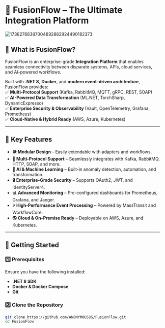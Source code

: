 # 🚀 FusionFlow – The Ultimate Integration Platform

 ![17382768387004892882924490182373](https://github.com/user-attachments/assets/d1ae7ff4-57d4-4307-a3bf-370571fb7533)


## 🌟 **What is FusionFlow?**
FusionFlow is an enterprise-grade **Integration Platform** that enables seamless connectivity between disparate systems, APIs, cloud services, and AI-powered workflows.  

Built with **.NET 8**, **Docker**, and **modern event-driven architecture**, FusionFlow provides:  
✅ **Multi-Protocol Support** (Kafka, RabbitMQ, MQTT, gRPC, REST, SOAP)  
✅ **AI-Powered Data Transformation** (ML.NET, TorchSharp, DynamicExpresso)  
✅ **Enterprise Security & Observability** (Vault, OpenTelemetry, Grafana, Prometheus)  
✅ **Cloud-Native & Hybrid Ready** (AWS, Azure, Kubernetes)  

---

## 🎯 **Key Features**
- **🛠️ Modular Design** – Easily extendable with adapters and workflows.  
- **📡 Multi-Protocol Support** – Seamlessly integrates with Kafka, RabbitMQ, HTTP, SOAP, and more.  
- **🤖 AI & Machine Learning** – Built-in anomaly detection, automation, and transformation.  
- **🔒 Enterprise-Grade Security** – Supports OAuth2, JWT, and IdentityServer4.  
- **📊 Advanced Monitoring** – Pre-configured dashboards for Prometheus, Grafana, and Jaeger.  
- **⚡ High-Performance Event Processing** – Powered by MassTransit and WorkflowCore.  
- **🌎 Cloud & On-Premise Ready** – Deployable on AWS, Azure, and Kubernetes.  

---

## 🚀 **Getting Started**
### **1️⃣ Prerequisites**
Ensure you have the following installed:  
- **.NET 8 SDK**  
- **Docker & Docker Compose**  
- **Git**  

### **2️⃣ Clone the Repository**
```bash
git clone https://github.com/AN0NYM0US0S/FusionFlow.git
cd FusionFlow

